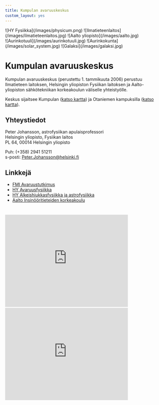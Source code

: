 ```yaml
---
title: Kumpulan avaruuskeskus
custom_layout: yes
---
```


<div class="three-images left">
![HY Fysiikka](/images/physicum.png)
![Ilmatieteenlaitos](/images/ilmatieteenlaitos.jpg)
![Aalto yliopisto](/images/aalto.jpg)
</div>

<div class="three-images right">
![Aurinkotuuli](/images/aurinkotuuli.jpg)
![Aurinkokunta](/images/solar_system.jpg)
![Galaksi](/images/galaksi.jpg)
</div>

# Kumpulan avaruuskeskus

Kumpulan avaruuskeskus (perustettu 1. tammikuuta 2006) perustuu Ilmatieteen
laitoksen, Helsingin yliopiston Fysiikan laitoksen ja Aalto-yliopiston
sähkötekniikan korkeakoulun väliselle yhteistyölle.

Keskus sijaitsee
Kumpulan ([katso kartta](https://www.google.fi/maps/place/Physicum,+00560+Helsinki/))
ja Otaniemen kampuksilla ([katso kartta](https://www.google.fi/maps/place/Aalto+University)).

## Yhteystiedot

Peter Johansson, astrofysiikan apulaisprofessori\
Helsingin yliopisto, Fysiikan laitos\
PL 64, 00014 Helsingin yliopisto

Puh: (+358) 2941 51211\
s-posti: <Peter.Johansson@helsinki.fi>

## Linkkejä
   
- [FMI Avaruustutkimus](http://space.fmi.fi)
- [HY Avaruusfysiikka](http://theory.physics.helsinki.fi/~space)
- [HY Alkeishiukkasfysiikka ja astrofysiikka](http://www.physics.helsinki.fi/tutkimus/afo)
- [Aalto Insinööritieteiden korkeakoulu](http://eng.aalto.fi/fi)

#

<iframe src="https://www.google.com/maps/embed?pb=!1m14!1m8!1m3!1d1982.5484397722335!2d24.963200599999997!3d60.20475559999999!3m2!1i1024!2i768!4f13.1!3m3!1m2!1s0x4692099f3e9b3871%3A0xdd5d410934b329cf!2sPhysicum%2C+00560+Helsinki!5e0!3m2!1sen!2sfi!4v1413315067602"
   width="400" height="300" frameborder="0" style="border:0"></iframe>

<iframe src="https://www.google.com/maps/embed?pb=!1m18!1m12!1m3!1d3967.3140919038365!2d24.826994964980926!3d60.18640866034065!2m3!1f0!2f0!3f0!3m2!1i1024!2i768!4f13.1!3m3!1m2!1s0x0%3A0x4240e7a8e62add5a!2sAalto+University!5e0!3m2!1sen!2sfi!4v1413315284499"
   width="400" height="300" frameborder="0" style="border:0"></iframe>
